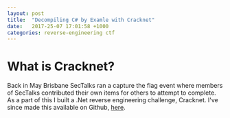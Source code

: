 ```yaml
---
layout: post
title:  "Decompiling C# by Examle with Cracknet"
date:   2017-25-07 17:01:58 +1000
categories: reverse-engineering ctf
---
```

# What is Cracknet?
Back in May Brisbane SecTalks ran a capture the flag event where members of SecTalks contributed their own items for others to attempt to complete. As a part of this I built a .Net reverse engineering challenge, Cracknet. I've since made this available on Github, [here][cracknetrepo].

[cracknetrepo]: https://github.com/codingo/cracknet
